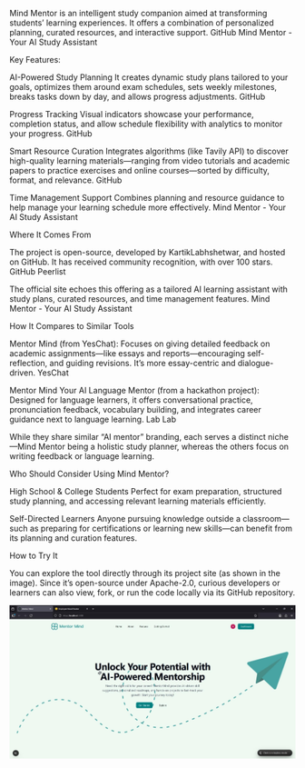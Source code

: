 Mind Mentor is an intelligent study companion aimed at transforming students’ learning experiences. It offers a combination of personalized planning, curated resources, and interactive support.
GitHub
Mind Mentor - Your AI Study Assistant

Key Features:

AI-Powered Study Planning
It creates dynamic study plans tailored to your goals, optimizes them around exam schedules, sets weekly milestones, breaks tasks down by day, and allows progress adjustments.
GitHub

Progress Tracking
Visual indicators showcase your performance, completion status, and allow schedule flexibility with analytics to monitor your progress.
GitHub

Smart Resource Curation
Integrates algorithms (like Tavily API) to discover high-quality learning materials—ranging from video tutorials and academic papers to practice exercises and online courses—sorted by difficulty, format, and relevance.
GitHub

Time Management Support
Combines planning and resource guidance to help manage your learning schedule more effectively.
Mind Mentor - Your AI Study Assistant

Where It Comes From

The project is open-source, developed by KartikLabhshetwar, and hosted on GitHub. It has received community recognition, with over 100 stars.
GitHub
Peerlist

The official site echoes this offering as a tailored AI learning assistant with study plans, curated resources, and time management features.
Mind Mentor - Your AI Study Assistant

How It Compares to Similar Tools

Mentor Mind (from YesChat): Focuses on giving detailed feedback on academic assignments—like essays and reports—encouraging self-reflection, and guiding revisions. It’s more essay-centric and dialogue-driven.
YesChat

Mentor Mind Your AI Language Mentor (from a hackathon project): Designed for language learners, it offers conversational practice, pronunciation feedback, vocabulary building, and integrates career guidance next to language learning.
Lab Lab

While they share similar “AI mentor” branding, each serves a distinct niche—Mind Mentor being a holistic study planner, whereas the others focus on writing feedback or language learning.

Who Should Consider Using Mind Mentor?

High School & College Students
Perfect for exam preparation, structured study planning, and accessing relevant learning materials efficiently.

Self-Directed Learners
Anyone pursuing knowledge outside a classroom—such as preparing for certifications or learning new skills—can benefit from its planning and curation features.

How to Try It

You can explore the tool directly through its project site
 (as shown in the image). Since it’s open-source under Apache-2.0, curious developers or learners can also view, fork, or run the code locally via its GitHub repository.
 

![mentor](https://raw.githubusercontent.com/aaksh33/AI-Mentor-Mind/main/AIMentorMind.jpg)

 
